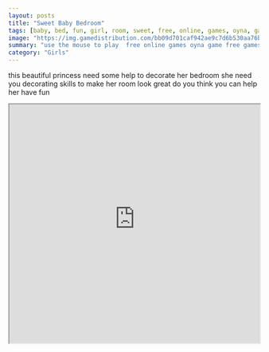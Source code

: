 ```yaml
---
layout: posts
title: "Sweet Baby Bedroom"
tags: [baby, bed, fun, girl, room, sweet, free, online, games, oyna, game, free, games, play, play, games]
image: "https://img.gamedistribution.com/bb09d701caf942ae9c7d6b530aa76bca.jpg"
summary: "use the mouse to play  free online games oyna game free games play play games"
category: "Girls"
---
```


this beautiful princess need some help to decorate her bedroom she need you decorating skills to make her room look great do you think you can help her have fun

<iframe width="100%" height="480px;" src="https://html5.gamedistribution.com/bb09d701caf942ae9c7d6b530aa76bca/"></iframe>